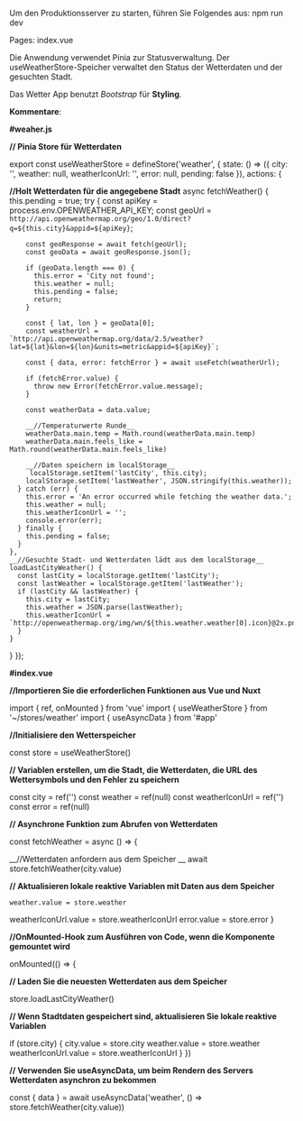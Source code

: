 Um den Produktionsserver zu starten, führen Sie Folgendes aus:
npm run dev

Pages: index.vue

Die Anwendung verwendet Pinia zur Statusverwaltung. Der useWeatherStore-Speicher verwaltet den Status der Wetterdaten und der gesuchten Stadt.

Das Wetter App benutzt _Bootstrap_ für __Styling__.

__Kommentare__:

__#weaher.js__

__// Pinia Store für Wetterdaten__

export const useWeatherStore = defineStore('weather', {
  state: () => ({
    city: '',
    weather: null,
    weatherIconUrl: '',
    error: null,
    pending: false
  }),
  actions: {

__//Holt Wetterdaten für die angegebene Stadt__
async fetchWeather() {
      this.pending = true;
      try {
        const apiKey = process.env.OPENWEATHER_API_KEY;
        const geoUrl = `http://api.openweathermap.org/geo/1.0/direct?q=${this.city}&appid=${apiKey}`;
        
        const geoResponse = await fetch(geoUrl);
        const geoData = await geoResponse.json();

        if (geoData.length === 0) {
          this.error = 'City not found';
          this.weather = null;
          this.pending = false;
          return;
        }

        const { lat, lon } = geoData[0];
        const weatherUrl = `http://api.openweathermap.org/data/2.5/weather?lat=${lat}&lon=${lon}&units=metric&appid=${apiKey}`;

        const { data, error: fetchError } = await useFetch(weatherUrl);

        if (fetchError.value) {
          throw new Error(fetchError.value.message);
        }

        const weatherData = data.value;

        __//Temperaturwerte Runde__
        weatherData.main.temp = Math.round(weatherData.main.temp)
        weatherData.main.feels_like = Math.round(weatherData.main.feels_like)

        __//Daten speichern im localStorage__
         localStorage.setItem('lastCity', this.city);
        localStorage.setItem('lastWeather', JSON.stringify(this.weather));
      } catch (err) {
        this.error = 'An error occurred while fetching the weather data.';
        this.weather = null;
        this.weatherIconUrl = '';
        console.error(err);
      } finally {
        this.pending = false;
      }
    },
    __//Gesuchte Stadt- und Wetterdaten lädt aus dem localStorage__
    loadLastCityWeather() {
      const lastCity = localStorage.getItem('lastCity');
      const lastWeather = localStorage.getItem('lastWeather');
      if (lastCity && lastWeather) {
        this.city = lastCity;
        this.weather = JSON.parse(lastWeather);
        this.weatherIconUrl = `http://openweathermap.org/img/wn/${this.weather.weather[0].icon}@2x.png`;
      }
    }
  }
});



__#index.vue__

__//Importieren Sie die erforderlichen Funktionen aus Vue und Nuxt__

import { ref, onMounted } from 'vue'
import { useWeatherStore } from '~/stores/weather'
import { useAsyncData } from '#app'

__//Initialisiere den Wetterspeicher__

const store = useWeatherStore()

__// Variablen erstellen, um die Stadt, die Wetterdaten, die URL des Wettersymbols und den Fehler zu speichern__

const city = ref('')
const weather = ref(null)
const weatherIconUrl = ref('')
const error = ref(null)

__// Asynchrone Funktion zum Abrufen von Wetterdaten__

const fetchWeather = async () => {

  __//Wetterdaten anfordern aus dem Speicher __
  await store.fetchWeather(city.value)

  __// Aktualisieren lokale reaktive Variablen mit Daten aus dem Speicher__
  
    weather.value = store.weather
  weatherIconUrl.value = store.weatherIconUrl
  error.value = store.error
}

__//OnMounted-Hook zum Ausführen von Code, wenn die Komponente gemountet wird__

onMounted(() => {

  __// Laden Sie die neuesten Wetterdaten aus dem Speicher__
  
  store.loadLastCityWeather()
  
  __// Wenn Stadtdaten gespeichert sind, aktualisieren Sie lokale reaktive Variablen__
  
  if (store.city) {
    city.value = store.city
    weather.value = store.weather
    weatherIconUrl.value = store.weatherIconUrl
  }
})

__// Verwenden Sie useAsyncData, um beim Rendern des Servers Wetterdaten asynchron zu bekommen__

const { data } = await useAsyncData('weather', () => store.fetchWeather(city.value))
</script>

